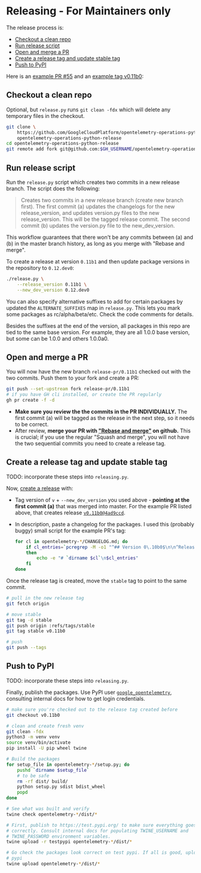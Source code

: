 Releasing - For Maintainers only <!-- omit in toc --> 
================

The release process is:

- [Checkout a clean repo](#checkout-a-clean-repo)
- [Run release script](#run-release-script)
- [Open and merge a PR](#open-and-merge-a-pr)
- [Create a release tag and update stable tag](#create-a-release-tag-and-update-stable-tag)
- [Push to PyPI](#push-to-pypi)

Here is an [example PR
#55](<https://github.com/GoogleCloudPlatform/opentelemetry-operations-python/pull/55>)
and an [example tag
v0.11b0](https://github.com/GoogleCloudPlatform/opentelemetry-operations-python/releases/tag/v0.11b0):

## Checkout a clean repo

Optional, but `release.py` runs `git clean -fdx` which will delete any temporary
files in the checkout.

```bash
git clone \
    https://github.com/GoogleCloudPlatform/opentelemetry-operations-python.git \
    opentelemetry-operations-python-release
cd opentelemetry-operations-python-release
git remote add fork git@github.com:$GH_USERNAME/opentelemetry-operations-python.git
```

## Run release script

Run the `release.py` script which creates two commits in a new release
branch. The script does the following:

> Creates two commits in a new release branch (create new branch first). The first
> commit (a) updates the changelogs for the new release_version, and updates
> version.py files to the new release_version. This will be the tagged release
> commit. The second commit (b) updates the version.py file to the
> new_dev_version.

This workflow guarantees that there won't be any commits between (a) and (b)
in the master branch history, as long as you merge with "Rebase and merge".

To create a release at version `0.11b1` and then update package versions in
the repository to `0.12.dev0`:

```bash
./release.py \
    --release_version 0.11b1 \
    --new_dev_version 0.12.dev0
```

You can also specify alternative suffixes to add for certain packages by
updated the `ALTERNATE_SUFFIXES` map in `release.py`. This lets you mark some
packages as rc/alpha/beta/etc. Check the code comments for details.

Besides the suffixes at the end of the version, all packages in this repo are
tied to the same base version. For example, they are all 1.0.0 base version,
but some can be 1.0.0 and others 1.0.0a0.

## Open and merge a PR

You will now have the new branch `release-pr/0.11b1` checked out with the two
commits. Push them to your fork and create a PR:

```bash
git push --set-upstream fork release-pr/0.11b1
# if you have GH cli installed, or create the PR regularly
gh pr create -f -d
```

- **Make sure you review the the commits in the PR INDIVIDUALLY.** The first
commit (a) will be tagged as the release in the next step, so it needs to be
correct.
- After review, **merge your PR with ["Rebase and
merge"](https://docs.github.com/en/github/collaborating-with-issues-and-pull-requests/about-pull-request-merges#rebase-and-merge-your-pull-request-commits)
on github.** This is crucial; if you use the regular "Squash and merge", you
will not have the two sequential commits you need to create a release tag.

## Create a release tag and update stable tag

TODO: incorporate these steps into `releasing.py`.

Now, [create a
release](https://github.com/GoogleCloudPlatform/opentelemetry-operations-python/releases/new)
with:

- Tag version of `v` + `--new_dev_version` you used above -
**pointing at the first commit (a)** that was merged into master. For the
example PR listed above, that creates release
[`v0.11b0@4ad9ccd`](https://github.com/GoogleCloudPlatform/opentelemetry-operations-python/releases/tag/v0.11b0).
- In description, paste a changelog for the packages. I used this (probably
buggy) small script for the example PR's tag:

  ```bash
  for cl in opentelemetry-*/CHANGELOG.md; do
      if cl_entries=`pcregrep -M -o1 "^## Version 0\.10b0$\n\n^Released.*\n\n((?:- [\s\S]+?)*?)(?=(\s+##|\Z))" $cl`
      then
          echo -e "# `dirname $cl`\n$cl_entries"
      fi
  done
  ```

Once the release tag is created, move the `stable` tag to point to the same
commit.

```bash
# pull in the new release tag
git fetch origin

# move stable
git tag -d stable
git push origin :refs/tags/stable
git tag stable v0.11b0

# push
git push --tags
```

## Push to PyPI

TODO: incorporate these steps into `releasing.py`.

Finally, publish the packages. Use PyPI user
[`google_opentelemetry`](https://pypi.org/user/google_opentelemetry/),
consulting internal docs for how to get login credentials.

```bash
# make sure you're checked out to the release tag created before
git checkout v0.11b0

# clean and create fresh venv
git clean -fdx
python3 -m venv venv
source venv/bin/activate
pip install -U pip wheel twine

# Build the packages
for setup_file in opentelemetry-*/setup.py; do
    pushd `dirname $setup_file`
    # to be safe
    rm -rf dist/ build/
    python setup.py sdist bdist_wheel
    popd
done

# See what was built and verify
twine check opentelemetry-*/dist/*

# First, publish to https://test.pypi.org/ to make sure everything goes
# correctly. Consult internal docs for populating TWINE_USERNAME and
# TWINE_PASSWORD environment variables.
twine upload -r testpypi opentelemetry-*/dist/*

# Go check the packages look correct on test pypi. If all is good, upload to
# pypi
twine upload opentelemetry-*/dist/*
```

